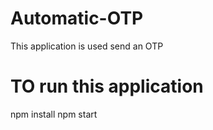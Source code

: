 # Automatic-OTP
This application is used send an OTP


# TO run this application 
npm install 
npm start
